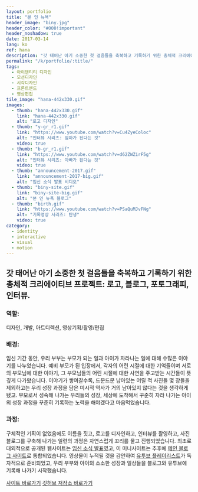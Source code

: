 ```yaml
---
layout: portfolio
title: "본 인 뉴욕"
header_image: "biny.jpg"
header_color: "#000!important"
header_noshadow: true
date: 2017-03-14
lang: ko
ref: hana
description: "갓 태어난 아기 소중한 첫 걸음들을 축복하고 기록하기 위한 총체적 크리에이티브 프로젝트: 로고, 블로그, 포토그래피, 인터뷰."
permalink: "/k/portfolio/:title/"
tags:
  - 아이덴티티 디자인
  - 모션디자인
  - 시각디자인
  - 프론트엔드
  - 영상편집
tile_image: "hana-442x330.gif"
images:
  - thumb: "hana-442x330.gif"
    link: "hana-442x330.gif"
    alt: "로고 디자인"
  - thumb: "y-gr_r1.gif"
    link: "https://www.youtube.com/watch?v=Cu4ZyeColoc"
    alt: "인터뷰 시리즈: 엄마가 된다는 것"
    video: true
  - thumb: "b-gr_r1.gif"
    link: "https://www.youtube.com/watch?v=d62ZWZirF5g"
    alt: "인터뷰 시리즈: 아빠가 된다는 것"
    video: true
  - thumb: "announcement-2017.gif"
    link: "announcement-2017-big.gif"
    alt: "임신 소식 발표 비디오"
  - thumb: "biny-site.gif"
    link: "biny-site-big.gif"
    alt: "본 인 뉴욕 블로그"
  - thumb: "birth.gif"
    link: "https://www.youtube.com/watch?v=PSaQuMJvFNg"
    alt: "기록영상 시리즈: 탄생"
    video: true
category:
  - identity
  - interactive
  - visual
  - motion
---
```

<section class="project-summary">
  <h1>갓 태어난 아기 소중한 첫 걸음들을 축복하고 기록하기 위한 총체적 크리에이티브 프로젝트: 로고, 블로그, 포토그래피, 인터뷰.</h1>
  <section class="info">
    <h3>역할:</h3>
    <p>디자인, 개발, 아트디렉션, 영상기획/촬영/편집</p>
  </section>
  <section class="info">
    <h3>배경:</h3>
    <p>임신 기간 동안, 우리 부부는 부모가 되는 일과 아이가 자라나는 일에 대해 수많은 이야기를 나누었습니다. 예비 부모가 된 입장에서, 각자의 어린 시절에 대한 기억들이며 서로의 부모님에 대한 이야기, 그 부모님들의 어린 시절에 대한 사연을 주고받는 시간들이 뜻깊게 다가왔습니다. 이야기가 쌓여갈수록, 드문드문 남아있는 어릴 적 사진들 몇 장들을 제외하고는 우리 성장 과정을 담은 미시적 역사가 거의 남아있지 않다는 것을 생각하게 됐고. 부모로서 성숙해 나가는 우리들의 성장, 세상에 도착해서 꾸준히 자라 나가는 아이의 성장 과정을 꾸준히 기록하는 노력을 해야겠다고 마음먹었습니다.
    </p>
  </section>
  <section class="info">
    <h3>과정:</h3>
    <p>구체적인 기획이 없었음에도 이름을 짓고, 로고를 디자인하고, 인터뷰를 촬영하고, 사진 블로그를 구축해 나가는 일련의 과정은 자연스럽게 꼬리를 물고 진행되었습니다. 최초로 대외적으로 공개된 웹사이트는 <a href="https://borninnewyork.net/announcement-2017/en/" target="_blank_">임신 소식 발표</a>였고, 이 미니사이트는 추후에 <a href="https://borninnewyork.net/" target="_blank_">메인 블로그 사이트</a>로 통합되었습니다. 영상물이 누적될 것을 감안하여 <a href="https://www.youtube.com/playlist?list=PLCtFYoUrd_dDqhjPGje6U1m9cOdXxxwXG" target="_blank_">유투브 플레이리스트</a>가 독자적으로 준비되었고, 우리 부부와 아이의 소소한 성장과 일상들을 블로그와 유투브에 기록해 나가기 시작했습니다.
    </p>
  </section>
</section>
<div class="buttons">
  <span class="unselectable">
  <a href="https://borninnewyork.net/" title="사이트 바로가기" target="_blank">사이트 바로가기</a></span>
  <span class="unselectable"><a href="https://github.com/baadaa/born-in-new-york" title="깃허브 저장소 바로가기" target="_blank">깃허브 저장소 바로가기</a></span>
</div>
